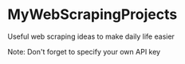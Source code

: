 # MyWebScrapingProjects
Useful web scraping ideas to make daily life easier

Note: Don't forget to specify your own API key
